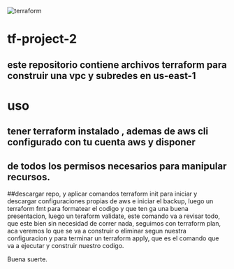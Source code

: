 
![terraform](https://github.com/user-attachments/assets/a4df3875-6c97-4aca-9031-734e8201f771)


# tf-project-2
## este repositorio contiene archivos terraform para construir una vpc y subredes en us-east-1


# uso
## tener terraform instalado , ademas de aws cli configurado con tu cuenta aws y disponer
## de todos los permisos necesarios para manipular recursos.

##descargar repo, y aplicar comandos terraform init para iniciar y descargar configuraciones
propias de aws e iniciar el backup, luego un terraform fmt para formatear el codigo y que ten
ga una buena presentacion, luego un teraform validate, este comando va a revisar todo, que este bien
sin necesidad de correr nada, seguimos con terraform plan, aca veremos lo que se va a construir o 
eliminar segun nuestra configuracion y para terminar un terraform apply, que es el comando que va a
ejecutar y construir nuestro codigo.

Buena suerte.

